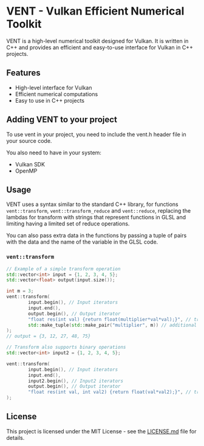 # VENT - Vulkan Efficient Numerical Toolkit

VENT is a high-level numerical toolkit designed for Vulkan. It is written in C++ and provides an efficient and easy-to-use interface for Vulkan in C++ projects.

## Features

- High-level interface for Vulkan
- Efficient numerical computations
- Easy to use in C++ projects

## Adding VENT to your project

To use vent in your project, you need to include the vent.h header file in your source code. 

You also need to have in your system:

- Vulkan SDK
- OpenMP



## Usage

VENT uses a syntax similar to the standard C++ library, for functions `vent::transform`, `vent::transform_reduce` and `vent::reduce`,
replacing the lambdas for transform with strings that represent functions in GLSL and limiting having a limited set of reduce operations.

You can also pass extra data in the functions by passing a tuple of pairs with the data and the name of the variable in the GLSL code.

### `vent::transform`
```cpp
// Example of a simple transform operation
std::vector<int> input = {1, 2, 3, 4, 5};
std::vector<float> output(input.size());

int m = 3;
vent::transform(
        input.begin(), // Input iterators
        input.end(), 
        output.begin(), // Output iterator
        "float res(int val) {return float(multiplier*val*val);}", // transform function
        std::make_tuple(std::make_pair("multiplier", m)) // additional variables
);
// output = {3, 12, 27, 48, 75}

// Transform also supports binary operations
std::vector<int> input2 = {1, 2, 3, 4, 5};

vent::transform(
        input.begin(), // Input iterators
        input.end(), 
        input2.begin(), // Input2 iterators
        output.begin(), // Output iterator
        "float res(int val, int val2) {return float(val*val2);}", // transform function
);

```

## License
This project is licensed under the MIT License - see the [LICENSE.md](LICENSE.md) file for details.